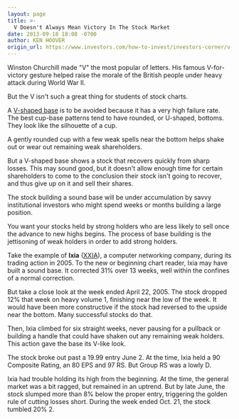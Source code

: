 ```yaml
---
layout: page
title: >-
  V Doesn't Always Mean Victory In The Stock Market
date: 2013-09-18 18:08 -0700
author: KEN HOOVER
origin_url: https://www.investors.com/how-to-invest/investors-corner/v-shaped-bases-are-prone-to-failure/
---
```


Winston Churchill made "V" the most popular of letters. His famous V-for-victory gesture helped raise the morale of the British people under heavy attack during World War II.

But the V isn't such a great thing for students of stock charts.

A [V-shaped base](http://education.investors.com/investors-corner/664513-v-shaped-stock-bases-often-fail.htm?Ntt=v-shaped-base) is to be avoided because it has a very high failure rate. The best cup-base patterns tend to have rounded, or U-shaped, bottoms. They look like the silhouette of a cup.

A gently rounded cup with a few weak spells near the bottom helps shake out or wear out remaining weak shareholders.

But a V-shaped base shows a stock that recovers quickly from sharp losses. This may sound good, but it doesn't allow enough time for certain shareholders to come to the conclusion their stock isn't going to recover, and thus give up on it and sell their shares.

The stock building a sound base will be under accumulation by savvy institutional investors who might spend weeks or months building a large position.

You want your stocks held by strong holders who are less likely to sell once the advance to new highs begins. The process of base building is the jettisoning of weak holders in order to add strong holders.

Take the example of **Ixia** ([XXIA](https://research.investors.com/quote.aspx?symbol=XXIA)), a computer networking company, during its trading action in 2005. To the new or beginning chart reader, Ixia may have built a sound base. It corrected 31% over 13 weeks, well within the confines of a normal correction.

But take a close look at the week ended April 22, 2005. The stock dropped 12% that week on heavy volume 1, finishing near the low of the week. It would have been more constructive if the stock had reversed to the upside near the bottom. Many successful stocks do that.

Then, Ixia climbed for six straight weeks, never pausing for a pullback or building a handle that could have shaken out any remaining weak holders. This action gave the base its V-like look.

The stock broke out past a 19.99 entry June 2. At the time, Ixia held a 90 Composite Rating, an 80 EPS and 97 RS. But Group RS was a lowly D.

Ixia had trouble holding its high from the beginning. At the time, the general market was a bit ragged, but remained in an uptrend. But by late June, the stock slumped more than 8% below the proper entry, triggering the golden rule of cutting losses short. During the week ended Oct. 21, the stock tumbled 20% 2.
